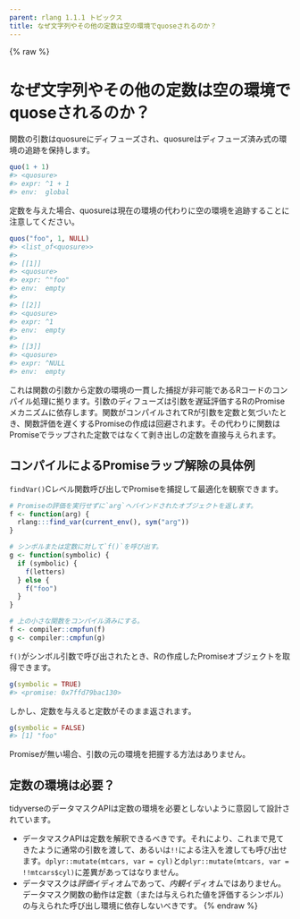 ```yaml
---
parent: rlang 1.1.1 トピックス
title: なぜ文字列やその他の定数は空の環境でquoseされるのか？
---
```


{% raw %}
# なぜ文字列やその他の定数は空の環境でquoseされるのか？

関数の引数はquosureにディフューズされ、quosureはディフューズ済み式の環境の追跡を保持します。

```r
quo(1 + 1)
#> <quosure>
#> expr: ^1 + 1
#> env:  global
```

定数を与えた場合、quosureは現在の環境の代わりに空の環境を追跡することに注意してください。

```r
quos("foo", 1, NULL)
#> <list_of<quosure>>
#>
#> [[1]]
#> <quosure>
#> expr: ^"foo"
#> env:  empty
#>
#> [[2]]
#> <quosure>
#> expr: ^1
#> env:  empty
#>
#> [[3]]
#> <quosure>
#> expr: ^NULL
#> env:  empty
```

これは関数の引数から定数の環境の一貫した捕捉が非可能であるRコードのコンパイル処理に拠ります。引数のディフューズは引数を遅延評価するRのPromiseメカニズムに依存します。関数がコンパイルされてRが引数を定数と気づいたとき、関数評価を遅くするPromiseの作成は回避されます。その代わりに関数はPromiseでラップされた定数ではなくて剥き出しの定数を直接与えられます。

## コンパイルによるPromiseラップ解除の具体例

`findVar()`Cレベル関数呼び出しでPromiseを捕捉して最適化を観察できます。

```r
# Promiseの評価を実行せずに`arg`へバインドされたオブジェクトを返します。
f <- function(arg) {
  rlang:::find_var(current_env(), sym("arg"))
}

# シンボルまたは定数に対して`f()`を呼び出す。
g <- function(symbolic) {
  if (symbolic) {
    f(letters)
  } else {
    f("foo")
  }
}

# 上の小さな関数をコンパイル済みにする。
f <- compiler::cmpfun(f)
g <- compiler::cmpfun(g)
```

`f()`がシンボル引数で呼び出されたとき、Rの作成したPromiseオブジェクトを取得できます。

```r
g(symbolic = TRUE)
#> <promise: 0x7ffd79bac130>
```

しかし、定数を与えると定数がそのまま返されます。

```r
g(symbolic = FALSE)
#> [1] "foo"
```

Promiseが無い場合、引数の元の環境を把握する方法はありません。

## 定数の環境は必要？

tidyverseのデータマスクAPIは定数の環境を必要としないように意図して設計されています。

- データマスクAPIは定数を解釈できるべきです。それにより、これまで見てきたように通常の引数を渡して、あるいは`!!`による注入を渡しても呼び出せます。`dplyr::mutate(mtcars, var = cyl)`と`dplyr::mutate(mtcars, var = !!mtcars$cyl)`に差異があってはなりません。
- データマスクは*評価*イディオムであって、*内観*イディオムではありません。データマスク関数の動作は定数（または与えられた値を評価するシンボル）の与えられた呼び出し環境に依存しないべきです。
{% endraw %}
